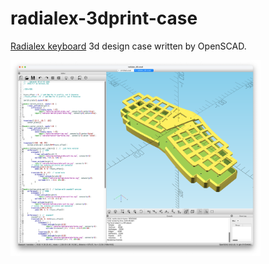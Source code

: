 # radialex-3dprint-case


<a href="https://github.com/takashicompany/radialex">Radialex keyboard</a> 3d design case written  by OpenSCAD.

<img src="images/radialex-scad.png" alt="radialex 3d case design" width=400 />

